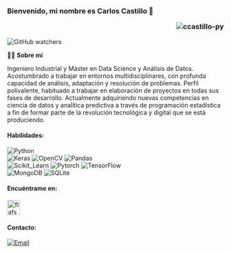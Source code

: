 ### Bienvenido, mi nombre es Carlos Castillo 👋<p align="right"> <img src="https://komarev.com/ghpvc/?username=ccastillo-py&label=Profile%20views&color=0e75b6&style=flat" alt="ccastillo-py" /></p>

<img alt="GitHub watchers" src="https://img.shields.io/github/watchers/ccastillo-py/ccastillo-py?style=social">

👨‍💻 **Sobre mí**</br>

Ingeniero Industrial y Máster en Data Science y Análisis de Datos.</br>
Acostumbrado a trabajar en entornos multidisciplinares, con profunda capacidad de análisis, adaptación y resolución de problemas. Perfil polivalente, habituado a trabajar en     elaboración de proyectos en todas sus fases de desarrollo.
Actualmente adquiriendo nuevas competencias en ciencia de datos y analítica predictiva a través de programación estadística a fin de formar parte de la revolución tecnológica   y digital que se está produciendo.
  
#### Habilidades:
![Python](https://img.shields.io/badge/Python-0077B5?style=for-the-badge&logo=python&logoColor=white&labelColor=101010)</br>
![Keras](https://img.shields.io/badge/Keras-ff2b2b?style=for-the-badge&logo=keras&logoColor=white&labelColor=101010)
![OpenCV](https://img.shields.io/badge/OpenCV-00ff27?style=for-the-badge&logo=opencv&logoColor=white&labelColor=101010)
![Pandas](https://img.shields.io/badge/Pandas-1F3A63?style=for-the-badge&logo=pandas&logoColor=white&labelColor=101010)</br>
![Scikit_Learn](https://img.shields.io/badge/Scikit_Learn-FFC300?style=for-the-badge&logo=scikitlearn&logoColor=white&labelColor=101010)
![Pytorch](https://img.shields.io/badge/Pytorch-FF5733?style=for-the-badge&logo=pytorch&logoColor=white&labelColor=101010)
![TensorFlow](https://img.shields.io/badge/TensorFlow-f89b0f?style=for-the-badge&logo=tensorflow&logoColor=white&labelColor=101010)</br>
![MongoDB](https://img.shields.io/badge/MongoDB-0fa30a?style=for-the-badge&logo=mongodb&logoColor=white&labelColor=101010)
![SQLite](https://img.shields.io/badge/SQLite-5499c7?style=for-the-badge&logo=sqlite&logoColor=white&labelColor=101010)

#### Encuéntrame en:
<p align="left">
<a href="https://www.linkedin.com/in/carloscastillorodr%C3%ADguez/" target="blank"><img align="center" src="https://raw.githubusercontent.com/rahuldkjain/github-profile-readme-generator/master/src/images/icons/Social/linked-in-alt.svg" alt="flafsafosaf" height="35" width="30" /></a>
  
#### Contacto:
[![Email](https://img.shields.io/badge/Mi_correo-ccatillo.py@gmail.com-D14836?style=for-the-badge&logo=gmail&logoColor=white&labelColor=101010)](mailto:ccatillo.py@gmail.com)

  
